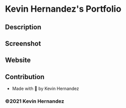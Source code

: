 # Kevin Hernandez's Portfolio

## Description

## Screenshot

## Website


## Contribution 
* Made with 💜 by Kevin Hernandez

### ©️2021 Kevin Hernandez 
